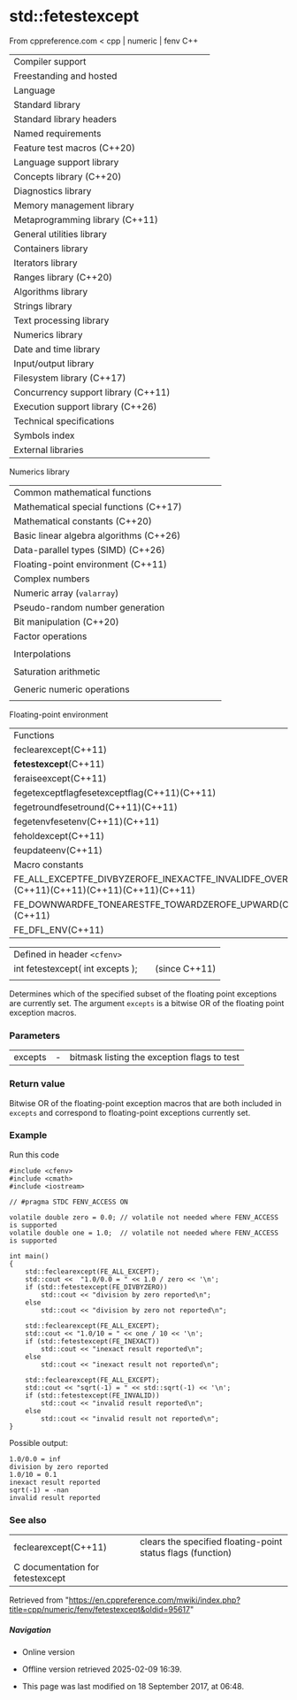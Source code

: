 # std::fetestexcept

From cppreference.com
< cpp‎ | numeric‎ | fenv
C++

|  |  |  |  |  |
| --- | --- | --- | --- | --- |
| Compiler support | | | | |
| Freestanding and hosted | | | | |
| Language | | | | |
| Standard library | | | | |
| Standard library headers | | | | |
| Named requirements | | | | |
| Feature test macros (C++20) | | | | |
| Language support library | | | | |
| Concepts library (C++20) | | | | |
| Diagnostics library | | | | |
| Memory management library | | | | |
| Metaprogramming library (C++11) | | | | |
| General utilities library | | | | |
| Containers library | | | | |
| Iterators library | | | | |
| Ranges library (C++20) | | | | |
| Algorithms library | | | | |
| Strings library | | | | |
| Text processing library | | | | |
| Numerics library | | | | |
| Date and time library | | | | |
| Input/output library | | | | |
| Filesystem library (C++17) | | | | |
| Concurrency support library (C++11) | | | | |
| Execution support library (C++26) | | | | |
| Technical specifications | | | | |
| Symbols index | | | | |
| External libraries | | | | |

Numerics library

|  |  |  |  |  |
| --- | --- | --- | --- | --- |
| Common mathematical functions | | | | |
| Mathematical special functions (C++17) | | | | |
| Mathematical constants (C++20) | | | | |
| Basic linear algebra algorithms (C++26) | | | | |
| Data-parallel types (SIMD) (C++26) | | | | |
| Floating-point environment (C++11) | | | | |
| Complex numbers | | | | |
| Numeric array (`valarray`) | | | | |
| Pseudo-random number generation | | | | |
| Bit manipulation (C++20) | | | | |
| Factor operations | | | | |
| |  |  |  |  |  | | --- | --- | --- | --- | --- | | gcd(C++17) | | | | | | |  |  |  |  |  | | --- | --- | --- | --- | --- | | lcm(C++17) | | | | | |
| Interpolations | | | | |
| |  |  |  |  |  | | --- | --- | --- | --- | --- | | midpoint(C++20) | | | | | | |  |  |  |  |  | | --- | --- | --- | --- | --- | | lerp(C++20) | | | | | |
| Saturation arithmetic | | | | |
| |  |  |  |  |  | | --- | --- | --- | --- | --- | | add_sat(C++26) | | | | | | sub_sat(C++26) | | | | | | saturate_cast(C++26) | | | | | | |  |  |  |  |  | | --- | --- | --- | --- | --- | | mul_sat(C++26) | | | | | | div_sat(C++26) | | | | | |  | | | | | |
| Generic numeric operations | | | | |
| |  |  |  |  |  | | --- | --- | --- | --- | --- | | iota(C++11) | | | | | | ranges::iota(C++23) | | | | | | accumulate | | | | | | inner_product | | | | | | adjacent_difference | | | | | | partial_sum | | | | | | |  |  |  |  |  | | --- | --- | --- | --- | --- | | reduce(C++17) | | | | | | transform_reduce(C++17) | | | | | | inclusive_scan(C++17) | | | | | | exclusive_scan(C++17) | | | | | | transform_inclusive_scan(C++17) | | | | | | transform_exclusive_scan(C++17) | | | | | |

Floating-point environment

|  |  |  |  |  |
| --- | --- | --- | --- | --- |
| Functions | | | | |
| feclearexcept(C++11) | | | | |
| ****fetestexcept****(C++11) | | | | |
| feraiseexcept(C++11) | | | | |
| fegetexceptflagfesetexceptflag(C++11)(C++11) | | | | |
| fegetroundfesetround(C++11)(C++11) | | | | |
| fegetenvfesetenv(C++11)(C++11) | | | | |
| feholdexcept(C++11) | | | | |
| feupdateenv(C++11) | | | | |
| Macro constants | | | | |
| FE_ALL_EXCEPTFE_DIVBYZEROFE_INEXACTFE_INVALIDFE_OVERFLOWFE_UNDERFLOW(C++11)(C++11)(C++11)(C++11)(C++11)(C++11) | | | | |
| FE_DOWNWARDFE_TONEARESTFE_TOWARDZEROFE_UPWARD(C++11)(C++11)(C++11)(C++11) | | | | |
| FE_DFL_ENV(C++11) | | | | |

|  |  |  |
| --- | --- | --- |
| Defined in header `<cfenv>` |  |  |
| int fetestexcept( int excepts ); |  | (since C++11) |
|  |  |  |

Determines which of the specified subset of the floating point exceptions are currently set. The argument `excepts` is a bitwise OR of the floating point exception macros.

### Parameters

|  |  |  |
| --- | --- | --- |
| excepts | - | bitmask listing the exception flags to test |

### Return value

Bitwise OR of the floating-point exception macros that are both included in `excepts` and correspond to floating-point exceptions currently set.

### Example

Run this code

```
#include <cfenv>
#include <cmath>
#include <iostream>
 
// #pragma STDC FENV_ACCESS ON
 
volatile double zero = 0.0; // volatile not needed where FENV_ACCESS is supported
volatile double one = 1.0;  // volatile not needed where FENV_ACCESS is supported
 
int main()
{
    std::feclearexcept(FE_ALL_EXCEPT);
    std::cout <<  "1.0/0.0 = " << 1.0 / zero << '\n';
    if (std::fetestexcept(FE_DIVBYZERO))
        std::cout << "division by zero reported\n";
    else
        std::cout << "division by zero not reported\n";
 
    std::feclearexcept(FE_ALL_EXCEPT);
    std::cout << "1.0/10 = " << one / 10 << '\n';
    if (std::fetestexcept(FE_INEXACT))
        std::cout << "inexact result reported\n";
    else
        std::cout << "inexact result not reported\n";
 
    std::feclearexcept(FE_ALL_EXCEPT);
    std::cout << "sqrt(-1) = " << std::sqrt(-1) << '\n';
    if (std::fetestexcept(FE_INVALID))
        std::cout << "invalid result reported\n";
    else
        std::cout << "invalid result not reported\n";
}

```

Possible output:

```
1.0/0.0 = inf
division by zero reported
1.0/10 = 0.1
inexact result reported
sqrt(-1) = -nan
invalid result reported

```

### See also

|  |  |
| --- | --- |
| feclearexcept(C++11) | clears the specified floating-point status flags   (function) |
| C documentation for fetestexcept | |

Retrieved from "<https://en.cppreference.com/mwiki/index.php?title=cpp/numeric/fenv/fetestexcept&oldid=95617>"

##### Navigation

- Online version
- Offline version retrieved 2025-02-09 16:39.

- This page was last modified on 18 September 2017, at 06:48.